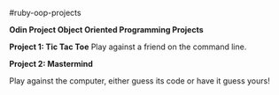 #ruby-oop-projects

<strong>Odin Project Object Oriented Programming Projects</strong>

<strong>Project 1: Tic Tac Toe</strong>
Play against a friend on the command line.

<strong>Project 2: Mastermind</strong>

Play against the computer, either guess its code or have it guess yours!
